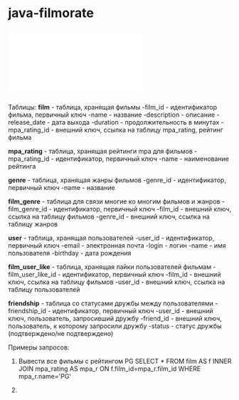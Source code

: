 # java-filmorate

![ER диаграмма для Filmorate](/ER_Filmorate.pdf) 

Таблицы:
**film** - таблица, хранящая фильмы
 -film_id       - идентификатор фильма, первичный ключ
 -name          - название
 -description   - описание
 -release_date  - дата выхода
 -duration      - продолжительность в минутах
 -mpa_rating_id - внешний ключ, ссылка на таблицу mpa_rating, рейтинг фильма
 
 **mpa_rating** - таблица, хранящая рейтинги mpa для фильмов
  -mpa_rating_id - идентификатор, первичный ключ
  -name          - наименование рейтинга
  
  **genre** - таблица, хранящая жанры фильмов
   -genre_id - идентификатор, первичный ключ
   -name     - название
   
  **film_genre** - таблица для связи многие ко многим фильмов и жанров
   -film_genre_id - идентификатор, первичный ключ
   -film_id       - внешний ключ, ссылка на таблицу фильмов
   -genre_id      - внешний ключ, ссылка на таблицу жанров
   
   **user** - таблица, хранящая пользователей
    -user_id  - идентификатор, первичный ключ
    -email    - электронная почта
    -login    - логин
    -name     - имя пользователя
    -birthday - дата рождения
    
   **film_user_like** - таблица, хранящая лайки пользователей фильмам
    -film_user_like_id - идентификатор, первичный ключ
    -film_id           - внешний ключ, ссылка на таблицу фильмов
    -user_id           - внешний ключ, ссылка на таблицу пользователей
    
   **friendship** - таблица со статусами дружбы между пользователями
   -friendship_id - идентификатор, первичный ключ
   -user_id       - внешний ключ, пользователь, запросивший дружбу
   -friend_id     - внешний ключ, пользователь, к которому запросили дружбу
   -status        - статус дружбы (подтверждено/не подтверждено)
   
   
   Примеры запросов:
   1) Вывести все фильмы с рейтингом PG
          SELECT * 
          FROM film AS f
          INNER JOIN mpa_rating AS mpa_r ON f.film_id=mpa_r.film_id
          WHERE mpa_r.name='PG'
          
   2)
